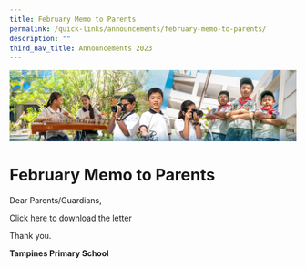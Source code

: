 ```yaml
---
title: February Memo to Parents
permalink: /quick-links/announcements/february-memo-to-parents/
description: ""
third_nav_title: Announcements 2023
---
```

![](/images/AboutUs.jpg)

February Memo to Parents
========================

Dear Parents/Guardians,

  

[Click here to download the letter](/for-parents/letters-to-parents/)

  

Thank you.

  

<b>Tampines Primary School</b>